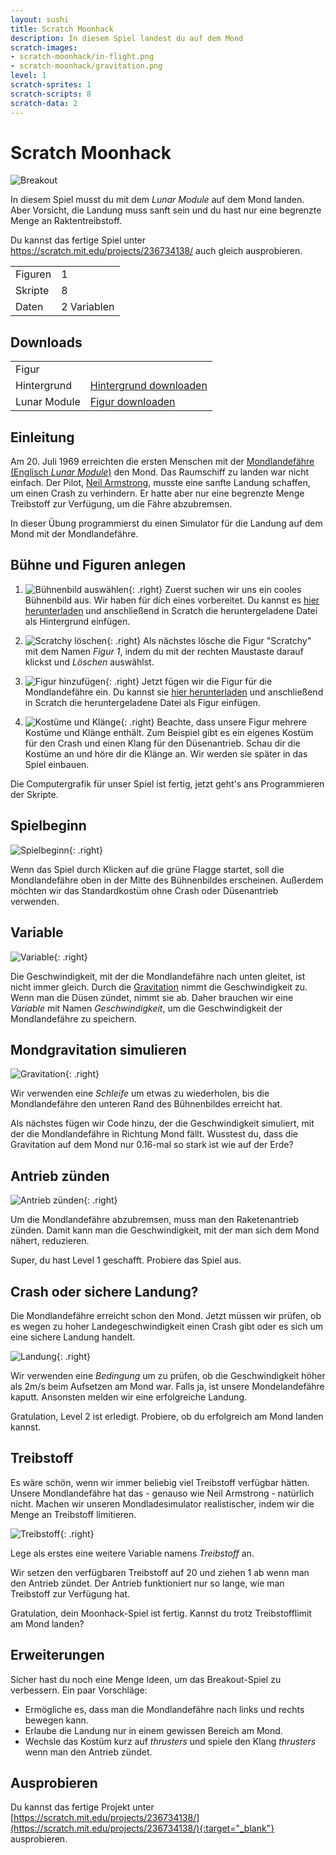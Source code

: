 ```yaml
---
layout: sushi
title: Scratch Moonhack
description: In diesem Spiel landest du auf dem Mond
scratch-images:
- scratch-moonhack/in-flight.png
- scratch-moonhack/gravitation.png
level: 1
scratch-sprites: 1
scratch-scripts: 8
scratch-data: 2
---
```


# Scratch Moonhack

<div class="row sushi-intro">
	<div class="col-sm-6"><img alt="Breakout" src="scratch-moonhack/in-flight.png" /></div>
	<div class="col-sm-6">
		<p>In diesem Spiel musst du mit dem <em>Lunar Module</em> auf dem Mond landen. Aber Vorsicht, die Landung muss sanft sein und du hast nur eine begrenzte Menge an Raktentreibstoff.</p>
		<p>Du kannst das fertige Spiel unter <a href="https://scratch.mit.edu/projects/236734138/" target="_blank">https://scratch.mit.edu/projects/236734138/</a> auch gleich ausprobieren.</p>
		<table class="table sushi-stats">
			<tbody>
				<tr>
					<td>Figuren</td>
					<td>1</td>
				</tr>
				<tr>
					<td>Skripte</td>
					<td>8</td>
				</tr>
				<tr>
					<td>Daten</td>
					<td>2 Variablen</td>
				</tr>
			</tbody>
		</table>
	</div>
</div>

## Downloads

<table class="table sushi-overview">
	<tr class="subtitle">
		<td>Figur</td>
		<td></td>
	</tr>
	<tr>
		<td>Hintergrund</td>
		<td><a href="scratch-moonhack/backdrop1.png">Hintergrund downloaden</a></td>
	</tr>
	<tr>
		<td>Lunar Module</td>
		<td><a href="scratch-moonhack/Lunar_Module.sprite2">Figur downloaden</a></td>
	</tr>
</table>

## Einleitung

Am 20. Juli 1969 erreichten die ersten Menschen mit der [Mondlandefähre (Englisch *Lunar Module*)](https://de.wikipedia.org/wiki/Mondlandef%C3%A4hre) den Mond. Das Raumschiff zu landen war nicht einfach. Der Pilot, [Neil Armstrong](https://de.wikipedia.org/wiki/Neil_Armstrong), musste eine sanfte Landung schaffen, um einen Crash zu verhindern. Er hatte aber nur eine begrenzte Menge Treibstoff zur Verfügung, um die Fähre abzubremsen.

In dieser Übung programmierst du einen Simulator für die Landung auf dem Mond mit der Mondlandefähre.

## Bühne und Figuren anlegen

1. ![Bühnenbild auswählen](scratch-moonhack/buehnenbild.png){: .right}
Zuerst suchen wir uns ein cooles Bühnenbild aus. Wir haben für dich eines vorbereitet. Du kannst es [hier herunterladen](scratch-moonhack/backdrop1.png) und anschließend in Scratch die heruntergeladene Datei als Hintergrund einfügen.

2. ![Scratchy löschen](scratch-moonhack/scratchy-loeschen.png){: .right}
Als nächstes lösche die Figur "Scratchy" mit dem Namen *Figur 1*, indem du mit der rechten Maustaste darauf klickst und *Löschen* auswählst.

3. ![Figur hinzufügen](scratch-moonhack/figur.png){: .right}
Jetzt fügen wir die Figur für die Mondlandefähre ein. Du kannst sie [hier herunterladen](scratch-moonhack/Lunar_Module.sprite2) und anschließend in Scratch die heruntergeladene Datei als Figur einfügen.

4. ![Kostüme und Klänge](scratch-moonhack/kostueme-klaenge.png){: .right}
Beachte, dass unsere Figur mehrere Kostüme und Klänge enthält. Zum Beispiel gibt es ein eigenes Kostüm für den Crash und einen Klang für den Düsenantrieb. Schau dir die Kostüme an und höre dir die Klänge an. Wir werden sie später in das Spiel einbauen.

Die Computergrafik für unser Spiel ist fertig, jetzt geht's ans Programmieren der Skripte.

## Spielbeginn

![Spielbeginn](scratch-moonhack/spielbeginn.png){: .right}

Wenn das Spiel durch Klicken auf die grüne Flagge startet, soll die Mondlandefähre oben in der Mitte des Bühnenbildes erscheinen. Außerdem möchten wir das Standardkostüm ohne Crash oder Düsenantrieb verwenden.

## Variable

![Variable](scratch-moonhack/variable.png){: .right}

Die Geschwindigkeit, mit der die Mondlandefähre nach unten gleitet, ist nicht immer gleich. Durch die [Gravitation](https://de.wikipedia.org/wiki/Gravitation) nimmt die Geschwindigkeit zu. Wenn man die Düsen zündet, nimmt sie ab. Daher brauchen wir eine *Variable* mit Namen *Geschwindigkeit*, um die Geschwindigkeit der Mondlandefähre zu speichern.

## Mondgravitation simulieren

![Gravitation](scratch-moonhack/gravitation.png){: .right}

Wir verwenden eine *Schleife* um etwas zu wiederholen, bis die Mondlandefähre den unteren Rand des Bühnenbildes erreicht hat.<br/>

Als nächstes fügen wir Code hinzu, der die Geschwindigkeit simuliert, mit der die Mondlandefähre in Richtung Mond fällt. Wusstest du, dass die Gravitation auf dem Mond nur 0.16-mal so stark ist wie auf der Erde?

## Antrieb zünden

![Antrieb zünden](scratch-moonhack/antrieb-zuenden.png){: .right}

Um die Mondlandefähre abzubremsen, muss man den Raketenantrieb zünden. Damit kann man die Geschwindigkeit, mit der man sich dem Mond nähert, reduzieren.

Super, du hast Level 1 geschafft. Probiere das Spiel aus.

## Crash oder sichere Landung?

Die Mondlandefähre erreicht schon den Mond. Jetzt müssen wir prüfen, ob es wegen zu hoher Landegeschwindigkeit einen Crash gibt oder es sich um eine sichere Landung handelt.

![Landung](scratch-moonhack/landung.png){: .right}

Wir verwenden eine *Bedingung* um zu prüfen, ob die Geschwindigkeit höher als 2m/s beim Aufsetzen am Mond war. Falls ja, ist unsere Mondelandefähre kaputt. Ansonsten melden wir eine erfolgreiche Landung.

Gratulation, Level 2 ist erledigt. Probiere, ob du erfolgreich am Mond landen kannst.

## Treibstoff

Es wäre schön, wenn wir immer beliebig viel Treibstoff verfügbar hätten. Unsere Mondlandefähre hat das - genauso wie Neil Armstrong - natürlich nicht. Machen wir unseren Mondladesimulator realistischer, indem wir die Menge an Treibstoff limitieren.

![Treibstoff](scratch-moonhack/treibstoff.png){: .right}

Lege als erstes eine weitere Variable namens *Treibstoff* an.<br/>

Wir setzen den verfügbaren Treibstoff auf 20 und ziehen 1 ab wenn man den Antrieb zündet. Der Antrieb funktioniert nur so lange, wie man Treibstoff zur Verfügung hat.

Gratulation, dein Moonhack-Spiel ist fertig. Kannst du trotz Treibstofflimit am Mond landen?

## Erweiterungen

Sicher hast du noch eine Menge Ideen, um das Breakout-Spiel zu verbessern. Ein paar Vorschläge:

* Ermögliche es, dass man die Mondlandefähre nach links und rechts bewegen kann.
* Erlaube die Landung nur in einem gewissen Bereich am Mond.
* Wechsle das Kostüm kurz auf *thrusters* und spiele den Klang *thrusters* wenn man den Antrieb zündet.

## Ausprobieren

Du kannst das fertige Projekt unter [https://scratch.mit.edu/projects/236734138/](https://scratch.mit.edu/projects/236734138/){:target="_blank"} ausprobieren.
